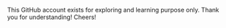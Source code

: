 This GitHub account exists for exploring and learning purpose only.
Thank you for understanding!
Cheers!
